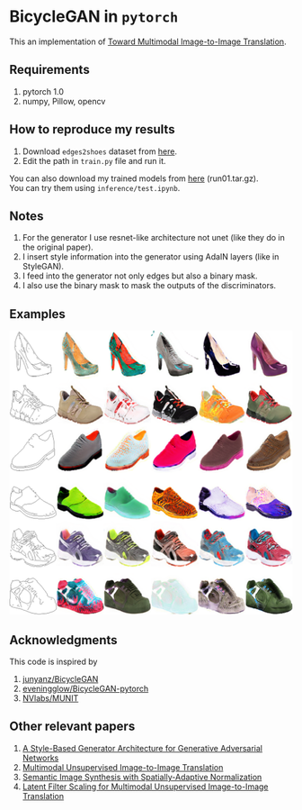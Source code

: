 # BicycleGAN in `pytorch`
This an implementation of [Toward Multimodal Image-to-Image Translation](https://arxiv.org/abs/1711.11586).

## Requirements
1. pytorch 1.0
2. numpy, Pillow, opencv

## How to reproduce my results

1. Download `edges2shoes` dataset from [here](https://github.com/junyanz/pytorch-CycleGAN-and-pix2pix/blob/master/docs/datasets.md#pix2pix-datasets).
2. Edit the path in `train.py` file and run it.

You can also download my trained models from [here](https://drive.google.com/drive/folders/1LE1VGs4ir5bClgtby94G5_IYoDzLL5Qp?usp=sharing) (run01.tar.gz).  
You can try them using `inference/test.ipynb`.

## Notes

1. For the generator I use resnet-like architecture not unet (like they do in the original paper).
2. I insert style information into the generator using AdaIN layers (like in StyleGAN).
3. I feed into the generator not only edges but also a binary mask.
4. I also use the binary mask to mask the outputs of the discriminators.

## Examples
![examples](inference/samples_run01.png)

## Acknowledgments

This code is inspired by

1. [junyanz/BicycleGAN](https://github.com/junyanz/BicycleGAN)
2. [eveningglow/BicycleGAN-pytorch](https://github.com/eveningglow/BicycleGAN-pytorch)
3. [NVlabs/MUNIT](https://github.com/NVlabs/MUNIT)

## Other relevant papers

1. [A Style-Based Generator Architecture for Generative Adversarial Networks](https://arxiv.org/abs/1812.04948)
2. [Multimodal Unsupervised Image-to-Image Translation](https://arxiv.org/abs/1804.04732)
3. [Semantic Image Synthesis with Spatially-Adaptive Normalization](https://arxiv.org/abs/1903.07291)
4. [Latent Filter Scaling for Multimodal Unsupervised Image-to-Image Translation](https://arxiv.org/abs/1812.09877)
